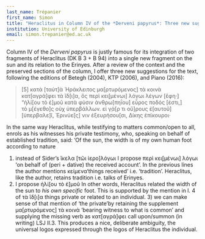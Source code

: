 ```yaml
---
last_name: Trépanier
first_name: Simon
title: "Heraclitus in Column IV of the *Derveni papyrus*: Three new suggestions"
institution: University of Edinburgh
email: simon.trepanier@ed.ac.uk
---
```

Column IV of the *Derveni papyrus* is justly famous for its integration of two fragments of Heraclitus (DK B 3 + B 94) into a single new fragment on the sun and its relation to the Erinyes. After a review of the context and the preserved sections of the column, I offer three new suggestions for the text, following the editions of Betegh (2004), KTP (2006), and Piano (2016):

  
> [5] κατὰ [ταὐτ]ὰ Ἡράκλειτος μα[ρτυρόμενος] τὰ κοινὰ  
> κατ[αγρά]φει τὰ ἴδ[ι]α, ὅς περὶ κει̣[μένωι] λόγωι λέγων [ἔφη·]  
> “ἡλί[ου τὸ ἐ]μοῦ κατὰ φύσιν ἀνθρω[πηΐου] εὖρος ποδός [ἐστι,]  
> τὸ μ[έγεθο]ς οὐχ ὑπερβάλλων. εἰ γ̣ά[ρ τι οὔ]ρους ἑ[αυτοῦ]  
> [ὑπερβαλε]ῖ, Ἐρινύε[ς] νιν ἐξευρήσου[σι, Δίκης ἐπίκουροι·

In the same way Heraclitus, while testifying to matters common/open to all, enrols as his witnesses his private testimony, who, speaking on behalf of established tradition, said: ‘Of the sun, the width is of my own human foot according to nature

1) instead of Sider’s ἴκελα [τῶι ἱερο]λόγωι I propose περὶ κει̣[μένωι] λόγωι ‘on behalf of (peri + dative) the received account’. In the previous lines the author mentions κείμενα‘things received’ i.e. ‘tradition’. Heraclitus, like the author, retains tradition i.e. talks of Erinyes.
2) I propose ἡλί[ου τὸ ἐ]μοῦ In other words, Heraclitus related the width of the sun to *his own specific* foot. This is supported by the mention in l. 4 of τὰ ἴδ[ι]α things private or related to an individual. 3) we can make sense of that mention of ‘the private’by retaining the supplement μα[ρτυρόμενος] τὰ κοινὰ ‘bearing witness to what is common’ and supplying the missing verb as κατ[αγρά]φει call upon/summon (in writing) LSJ II.3. This produces a nice, deliberate ambiguity, the universal logos expressed through the logos of Heraclitus the individual.
